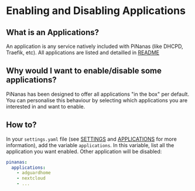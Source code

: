 Enabling and Disabling Applications
===================================

What is an Applications?
------------------------

An application is any service natively included with PiNanas (like DHCPD, Traefik, etc).
All applications are listed and detailled in [README](README.md#settings "README.md")

Why would I want to enable/disable some applications?
----------------------------------------------------

PiNanas has been designed to offer all applications "in the box" per default.
You can personalise this behaviour by selecting which applications you are interested in and want to enable.

How to?
-------

In your `settings.yaml` file (see [SETTINGS](INSTALL.md#settings "docs/INSTALLt.md") and
[APPLICATIONS](applications-list.md "docs/applications-list.md") for more information), add the variable
`applications`. In this variable, list all the application you want enabled. Other application will be disabled:
```yaml
pinanas:
  applications:
    - adguardhome
    - nextcloud
    - ...
```
